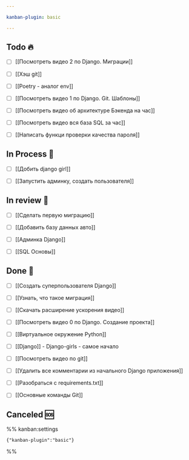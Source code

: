 ```yaml
---

kanban-plugin: basic

---
```


## Todo 🔥

- [ ] [[Посмотреть видео 2 по Django. Миграции]]
- [ ] [[Хэш git]]
- [ ] [[Poetry - аналог env]]
- [ ] [[Посмотреть видео 1 по Django. Git. Шаблоны]]
- [ ] [[Посмотреть видео об архитектуре Бэкенда на час]]
- [ ] [[Посмотреть видео вся база SQL за час]]
- [ ] [[Написать функци проверки качества пароля]]


## In Process 🍉

- [ ] [[Добить django girl]]
- [ ] [[Запустить админку, создать пользователя]]


## In review 🥇

- [ ] [[Сделать первую миграцию]]
- [ ] [[Добавить базу данных авто]]
- [ ] [[Админка Django]]
- [ ] [[SQL Основы]]


## Done 🤽

- [ ] [[Создать суперпользователя Django]]
- [ ] [[Узнать, что такое миграция]]
- [ ] [[Скачать расширение ускорения видео]]
- [ ] [[Посмотреть видео 0 по Django. Создание проекта]]
- [ ] [[Виртуальное окружение Python]]
- [ ] [[Django]] - Django-girls - самое начало
- [ ] [[Посмотреть видео по git]]
- [ ] [[Удалить все комментарии из начального Django приложения]]
- [ ] [[Разобраться с requirements.txt]]
- [ ] [[Основные команды Git]]


## Canceled 🆘





%% kanban:settings
```
{"kanban-plugin":"basic"}
```
%%